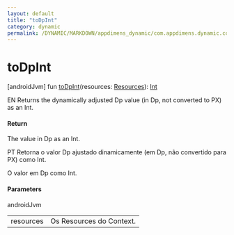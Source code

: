 ```yaml
---
layout: default
title: "toDpInt"
category: dynamic
permalink: /DYNAMIC/MARKDOWN/appdimens_dynamic/com.appdimens.dynamic.code/-app-dimens-dynamic/to-dp-int.html
---
```


# toDpInt

[androidJvm]
fun [toDpInt](to-dp-int.md)(resources: [Resources](https://developer.android.com/reference/kotlin/android/content/res/Resources.html)): [Int](https://kotlinlang.org/api/core/kotlin-stdlib/kotlin/-int/index.html)

EN Returns the dynamically adjusted Dp value (in Dp, not converted to PX) as an Int.

#### Return

The value in Dp as an Int.

PT Retorna o valor Dp ajustado dinamicamente (em Dp, não convertido para PX) como Int.

O valor em Dp como Int.

#### Parameters

androidJvm

| | |
|---|---|
| resources | Os Resources do Context. |